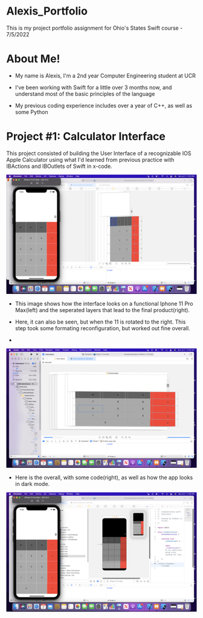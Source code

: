 # Alexis_Portfolio

This is my project portfolio assignment for Ohio's States Swift course - 7/5/2022

##


# __About Me!__


* My name is Alexis, I'm a 2nd year Computer Engineering student at UCR

* I've been working with Swift for a little over 3 months now, and understand  most of the basic principles of the language

* My previous coding experience includes over a year of C++, as well as some Python

##


# __Project #1: Calculator Interface__


This project consisted of building the User Interface of a recognizable IOS Apple Calculator using what I'd learned from previous practice with IBActions and IBOutlets of Swift in x-code.

![](https://github.com/AlexNix02/Alex.is_Portolio/blob/main/images/Screen%20Shot%202022-07-02%20at%2011.52.42%20PM.png)

* This image shows how the interface looks on a functional Iphone 11 Pro Max(left) and the seperated layers that lead to the final product(right).

* Here, it can also be seen, but when the 11 is rotated to the right. This step took some formating reconfiguration, but worked out fine overall. 
*

![](https://github.com/AlexNix02/Alex.is_Portolio/blob/main/images/Screen%20Shot%202022-07-03%20at%2012.00.32%20AM.png)

* Here is the overall, with some code(right), as well as how the app looks in dark mode.
        
![](https://github.com/AlexNix02/Alex.is_Portolio/blob/main/images/Screen%20Shot%202022-07-02%20at%2011.55.42%20PM.png)

